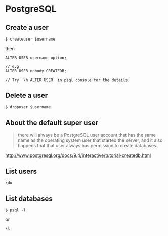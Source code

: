 # PostgreSQL

## Create a user

```
$ createuser $username
```

then

```
ALTER USER username option;

// e.g.
ALTER USER nobody CREATEDB;

// Try `\h ALTER USER` in psql console for the details.
```

## Delete a user

```
$ dropuser $username
```

## About the default super user

> there will always be a PostgreSQL user account that has the same name as the
> operating system user that started the server, and it also happens that that
> user always has permission to create databases.

http://www.postgresql.org/docs/9.4/interactive/tutorial-createdb.html

## List users

```
\du
```

## List databases

```
$ psql -l
```

or

```
\l
```
